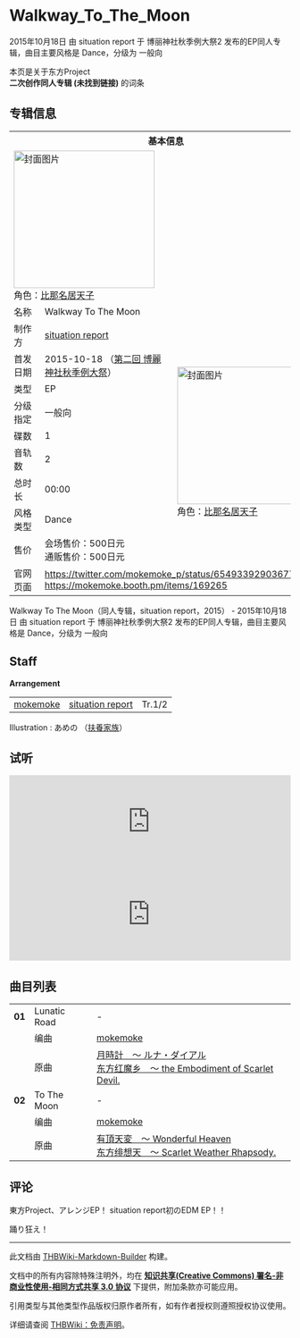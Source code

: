 # Walkway_To_The_Moon

<!-- source html: G:\repos\THBWiki-Markdown-Builder\THBWikiMarkdown\Temp\main\1\1b\ns0%3AWalkway_To_The_Moon.html -->

2015年10月18日 由 situation report 于 博丽神社秋季例大祭2 发布的EP同人专辑，曲目主要风格是 Dance，分级为 一般向

本页是关于东方Project  
 **二次创作同人专辑 (未找到链接)** 的词条
## 专辑信息

<table><tbody><tr><th colspan="3">基本信息</th></tr><tr><td class="cover-artwork-mobile" colspan="2"><a href="./文件-Walkway_To_The_Moon封面.jpg.md" class="image" title="封面图片"><img alt="封面图片" src="https://upload.thwiki.cc/thumb/4/40/Walkway_To_The_Moon%E5%B0%81%E9%9D%A2.jpg/252px-Walkway_To_The_Moon%E5%B0%81%E9%9D%A2.jpg" decoding="async" loading="lazy" width="252" height="246" srcset="https://upload.thwiki.cc/thumb/4/40/Walkway_To_The_Moon%E5%B0%81%E9%9D%A2.jpg/378px-Walkway_To_The_Moon%E5%B0%81%E9%9D%A2.jpg 1.5x, https://upload.thwiki.cc/thumb/4/40/Walkway_To_The_Moon%E5%B0%81%E9%9D%A2.jpg/504px-Walkway_To_The_Moon%E5%B0%81%E9%9D%A2.jpg 2x" data-file-width="512" data-file-height="499"></a><div class="cover-char">角色：<a href="./比那名居天子.md" title="比那名居天子">比那名居天子</a></div></td>
</tr><tr><td class="label">名称</td><td colspan="2"> Walkway To The Moon </td></tr><tr><td class="label">制作方</td><td><a href="./situation_report.md" title="situation report">situation report</a></td><td class="cover-artwork" rowspan="9" style="min-width:252px;"><a href="./文件-Walkway_To_The_Moon封面.jpg.md" class="image" title="封面图片"><img alt="封面图片" src="https://upload.thwiki.cc/thumb/4/40/Walkway_To_The_Moon%E5%B0%81%E9%9D%A2.jpg/252px-Walkway_To_The_Moon%E5%B0%81%E9%9D%A2.jpg" decoding="async" loading="lazy" width="252" height="246" srcset="https://upload.thwiki.cc/thumb/4/40/Walkway_To_The_Moon%E5%B0%81%E9%9D%A2.jpg/378px-Walkway_To_The_Moon%E5%B0%81%E9%9D%A2.jpg 1.5x, https://upload.thwiki.cc/thumb/4/40/Walkway_To_The_Moon%E5%B0%81%E9%9D%A2.jpg/504px-Walkway_To_The_Moon%E5%B0%81%E9%9D%A2.jpg 2x" data-file-width="512" data-file-height="499"></a><div class="cover-char">角色：<a href="./比那名居天子.md" title="比那名居天子">比那名居天子</a></div></td>
</tr><tr><td class="label">首发日期</td><td>2015-10-18&#160;（<a href="/展会作品列表?e=%E5%8D%9A%E4%B8%BD%E7%A5%9E%E7%A4%BE%E7%A7%8B%E5%AD%A3%E4%BE%8B%E5%A4%A7%E7%A5%AD%232">第二回 博麗神社秋季例大祭</a>）</td></tr><tr><td class="label">类型</td><td>EP</td></tr><tr><td class="label">分级指定</td><td>一般向</td></tr><tr><td class="label">碟数</td><td>1</td></tr><tr><td class="label">音轨数</td><td>2</td></tr><tr><td class="label">总时长</td><td>00:00</td></tr><tr><td class="label">风格类型</td><td>Dance</td></tr><tr><td class="label">售价</td><td>会场售价：500日元<br>通贩售价：500日元</td></tr>
<tr><td class="label">官网页面</td><td colspan="2"><a rel="nofollow" class="external free" href="https://twitter.com/mokemoke_p/status/654933929036771328">https://twitter.com/mokemoke_p/status/654933929036771328</a><br><a rel="nofollow" class="external free" href="https://mokemoke.booth.pm/items/169265">https://mokemoke.booth.pm/items/169265</a></td></tr></tbody></table>

Walkway To The Moon（同人专辑，situation report，2015） - 2015年10月18日 由 situation report 于 博丽神社秋季例大祭2 发布的EP同人专辑，曲目主要风格是 Dance，分级为 一般向
## Staff
  
 **Arrangement**   

<table><tbody><tr><td><a href="/index.php?title=mokemoke&amp;action=edit&amp;redlink=1" class="new" title="mokemoke（页面不存在）">mokemoke</a></td><td><a href="./situation_report.md" title="situation report">situation report</a></td><td>Tr.1/2</td></tr></tbody></table>


Illustration
: あめの （[扶養家族](./扶養家族.md)）

## 试听
  
<iframe width="100%" height="166" scrolling="no" frameborder="no" src="https://w.soundcloud.com/player/?url=https%3A//api.soundcloud.com/tracks/228638406&amp;color=ff5500&amp;auto_play=false&amp;hide_related=false&amp;show_comments=true&amp;show_user=true&amp;show_reposts=false&amp;visual=false"></iframe>

<iframe width="100%" height="166" scrolling="no" frameborder="no" src="https://w.soundcloud.com/player/?url=https%3A//api.soundcloud.com/tracks/228865582&amp;color=ff5500&amp;auto_play=false&amp;hide_related=false&amp;show_comments=true&amp;show_user=true&amp;show_reposts=false&amp;visual=false"></iframe>

  

## 曲目列表

<table><tbody><tr><td id="1" class="infoYD"><b>01</b></td><td id="Lunatic_Road" colspan="2" class="title">Lunatic Road<span class="thcsearchlinks"><a rel="nofollow" class="external text" href="https://cd.thwiki.cc?arrange=mokemoke&amp;ogmusic=月時計　～ ルナ・ダイアル&amp;fromwiki=Walkway_To_The_Moon"><span title="搜索相似同人曲"></span></a></span></td><td class="time">-</td></tr><tr><td class="left"></td><td class="label">编曲</td><td class="text" colspan="2"><a href="/index.php?title=mokemoke&amp;action=edit&amp;redlink=1" class="new" title="mokemoke（页面不存在）">mokemoke</a><span class="thcsearchlinks"><a rel="nofollow" class="external text" href="https://cd.thwiki.cc?arrange=，mokemoke，&amp;fromwiki=Walkway_To_The_Moon"><span></span></a></span></td></tr><tr><td class="left"></td><td class="label">原曲</td><td class="text" colspan="2"><span class="thcsearchlinks"><a rel="nofollow" class="external text" href="https://cd.thwiki.cc?ogmusic=月時計　～ ルナ・ダイアル&amp;fromwiki=Walkway_To_The_Moon"><span></span></a></span><div class="ogmusic"><a href="/%E6%9C%88%E6%99%82%E8%A8%88_%EF%BD%9E_%E3%83%AB%E3%83%8A%E3%83%BB%E3%83%80%E3%82%A4%E3%82%A2%E3%83%AB" class="mw-redirect" title="月時計 ～ ルナ・ダイアル">月時計　～ ルナ・ダイアル</a></div><div class="source"><a href="/%E4%B8%9C%E6%96%B9%E7%BA%A2%E9%AD%94%E4%B9%A1_%EF%BD%9E_the_Embodiment_of_Scarlet_Devil." class="mw-redirect" title="东方红魔乡 ～ the Embodiment of Scarlet Devil.">东方红魔乡　～ the Embodiment of Scarlet Devil.</a></div></td></tr>
<tr><td id="2" class="infoYD"><b>02</b></td><td id="To_The_Moon" colspan="2" class="title">To The Moon<span class="thcsearchlinks"><a rel="nofollow" class="external text" href="https://cd.thwiki.cc?arrange=mokemoke&amp;ogmusic=有頂天変　～ Wonderful Heaven&amp;fromwiki=Walkway_To_The_Moon"><span title="搜索相似同人曲"></span></a></span></td><td class="time">-</td></tr><tr><td class="left"></td><td class="label">编曲</td><td class="text" colspan="2"><a href="/index.php?title=mokemoke&amp;action=edit&amp;redlink=1" class="new" title="mokemoke（页面不存在）">mokemoke</a><span class="thcsearchlinks"><a rel="nofollow" class="external text" href="https://cd.thwiki.cc?arrange=，mokemoke，&amp;fromwiki=Walkway_To_The_Moon"><span></span></a></span></td></tr><tr><td class="left"></td><td class="label">原曲</td><td class="text" colspan="2"><span class="thcsearchlinks"><a rel="nofollow" class="external text" href="https://cd.thwiki.cc?ogmusic=有頂天変　～ Wonderful Heaven&amp;fromwiki=Walkway_To_The_Moon"><span></span></a></span><div class="ogmusic"><a href="/%E6%9C%89%E9%A0%82%E5%A4%A9%E5%A4%89_%EF%BD%9E_Wonderful_Heaven" class="mw-redirect" title="有頂天変 ～ Wonderful Heaven">有頂天変　～ Wonderful Heaven</a></div><div class="source"><a href="/%E4%B8%9C%E6%96%B9%E7%BB%AF%E6%83%B3%E5%A4%A9_%EF%BD%9E_Scarlet_Weather_Rhapsody." class="mw-redirect" title="东方绯想天 ～ Scarlet Weather Rhapsody.">东方绯想天　～ Scarlet Weather Rhapsody.</a></div></td></tr></tbody></table>


## 评论
  
東方Project、アレンジEP！
situation report初のEDM EP！！
  
  
踊り狂え！
  
  
  

  





---

此文档由 [THBWiki-Markdown-Builder](https://github.com/Delsin-Yu/THBWiki-Markdown-Builder) 构建。

文档中的所有内容除特殊注明外，均在 [**知识共享(Creative Commons) 署名-非商业性使用-相同方式共享 3.0 协议**](https://creativecommons.org/licenses/by-sa/3.0/deed.zh-hans) 下提供，附加条款亦可能应用。

引用类型与其他类型作品版权归原作者所有，如有作者授权则遵照授权协议使用。

详细请查阅 [THBWiki：免责声明](https://thbwiki.cc/THBWiki:%E5%85%8D%E8%B4%A3%E5%A3%B0%E6%98%8E)。


